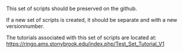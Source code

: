 This set of scripts should be preserved on the github.

If a new set of scripts is created, it should be separate and with a new versionnumber.

The tutorials associated with this set of scripts are located at: https://ringo.ams.stonybrook.edu/index.php/Test_Set_Tutorial_V1
